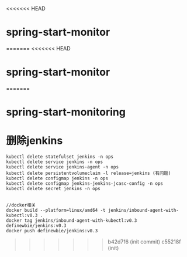 <<<<<<< HEAD
# spring-start-monitor
=======
<<<<<<< HEAD
# spring-start-monitor
=======
# spring-start-monitoring
# 删除jenkins

```shell
kubectl delete statefulset jenkins -n ops
kubectl delete service jenkins -n ops 
kubectl delete service jenkins-agent -n ops
kubectl delete persistentvolumeclaim -l release=jenkins (有问题)
kubectl delete configmap jenkins -n ops
kubectl delete configmap jenkins-jenkins-jcasc-config -n ops
kubectl delete secret jenkins -n ops


//docker相关
docker build --platform=linux/amd64 -t jenkins/inbound-agent-with-kubectl:v0.3 .
docker tag jenkins/inbound-agent-with-kubectl:v0.3 definewbie/jenkins:v0.3 
docker push definewbie/jenkins:v0.3

```
>>>>>>> b42d7f6 (init commit)
>>>>>>> c55218f (init)
